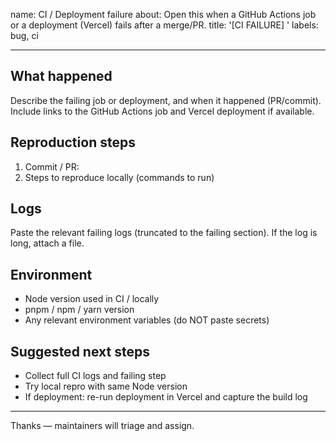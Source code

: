 name: CI / Deployment failure
about: Open this when a GitHub Actions job or a deployment (Vercel) fails after a merge/PR.
title: '[CI FAILURE] <short description>'
labels: bug, ci

---

## What happened
Describe the failing job or deployment, and when it happened (PR/commit). Include links to the GitHub Actions job and Vercel deployment if available.

## Reproduction steps
1. Commit / PR: <sha or PR link>
2. Steps to reproduce locally (commands to run)

## Logs
Paste the relevant failing logs (truncated to the failing section). If the log is long, attach a file.

## Environment
- Node version used in CI / locally
- pnpm / npm / yarn version
- Any relevant environment variables (do NOT paste secrets)

## Suggested next steps
- Collect full CI logs and failing step
- Try local repro with same Node version
- If deployment: re-run deployment in Vercel and capture the build log

---

Thanks — maintainers will triage and assign.
